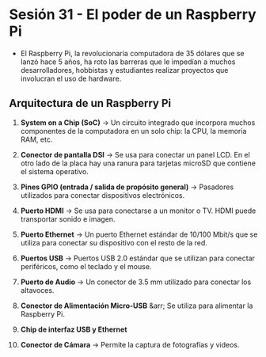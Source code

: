 # Sesión 31 - El poder de un Raspberry Pi

* El Raspberry Pi, la revolucionaria computadora de 35 dólares que se lanzó hace 5 años, ha roto las barreras que le impedían a muchos desarrolladores, hobbistas y estudiantes realizar proyectos que involucran el uso de hardware. 

## Arquitectura de un Raspberry Pi

1. **System on a Chip (SoC)** &rarr; Un circuito integrado que incorpora muchos componentes de la computadora en un solo chip: la CPU, la memoria RAM, etc.

2. **Conector de pantalla DSI** &rarr; Se usa para conectar un panel LCD. En el otro lado de la placa hay una ranura para tarjetas microSD que contiene el sistema operativo.

3. **Pines GPIO (entrada / salida de propósito general)** &rarr; Pasadores utilizados para conectar dispositivos electrónicos.

4. **Puerto HDMI** &rarr; Se usa para conectarse a un monitor o TV. HDMI puede transportar sonido e imagen.

5. **Puerto Ethernet** &rarr; Un puerto Ethernet estándar de 10/100 Mbit/s que se utiliza para conectar su dispositivo con el resto de la red.

6. **Puertos USB** &rarr; Puertos USB 2.0 estándar que se utilizan para conectar periféricos, como el teclado y el mouse.

7. **Puerto de Audio** &rarr; Un conector de 3.5 mm utilizado para conectar los altavoces.

8. **Conector de Alimentación Micro-USB** &arr; Se utiliza para alimentar la Raspberry Pi.

9. **Chip de interfaz USB y Ethernet**

10. **Conector de Cámara** &rarr; Permite la captura de fotografías y videos.